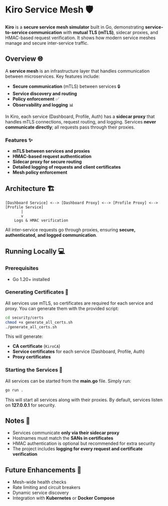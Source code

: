 # Kiro Service Mesh 🛡️

**Kiro** is a **secure service mesh simulator** built in Go, demonstrating **service-to-service communication** with **mutual TLS (mTLS)**, sidecar proxies, and HMAC-based request verification. It shows how modern service meshes manage and secure inter-service traffic.

## Overview 🌐

A **service mesh** is an infrastructure layer that handles communication between microservices. Key features include:

* **Secure communication** (mTLS) between services 🔒
* **Service discovery and routing**
* **Policy enforcement** ✅
* **Observability and logging** 📊

In Kiro, each service (Dashboard, Profile, Auth) has a **sidecar proxy** that handles mTLS connections, request routing, and logging. Services **never communicate directly**; all requests pass through their proxies.

### Features ✨

* **mTLS between services and proxies**
* **HMAC-based request authentication**
* **Sidecar proxy for secure routing**
* **Detailed logging of requests and client certificates**
* **Mesh policy enforcement**

## Architecture 🏗️

```
[Dashboard Service] <--> [Dashboard Proxy] <--> [Profile Proxy] <--> [Profile Service]
       |
       v
    Logs & HMAC verification
```

All inter-service requests go through proxies, ensuring **secure, authenticated, and logged communication**.

## Running Locally 💻

### Prerequisites

* Go 1.20+ installed

### Generating Certificates 🔑

All services use mTLS, so certificates are required for each service and proxy. You can generate them with the provided script:

```bash
cd security/certs
chmod +x generate_all_certs.sh
./generate_all_certs.sh
```

This will generate:

* **CA certificate** (`KiroCA`)
* **Service certificates** for each service (Dashboard, Profile, Auth)
* **Proxy certificates**

### Starting the Services 🚀

All services can be started from the **main.go** file. Simply run:

```bash
go run .
```

This will start all services along with their proxies. By default, services listen on **127.0.0.1** for security.

## Notes 📝

* Services communicate **only via their sidecar proxy**
* Hostnames must match the **SANs in certificates**
* HMAC authentication is optional but recommended for extra security
* The project includes **logging for every request and certificate verification**

## Future Enhancements 🚧

* Mesh-wide health checks
* Rate limiting and circuit breakers
* Dynamic service discovery
* Integration with **Kubernetes** or **Docker Compose**
